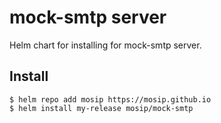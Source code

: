 # mock-smtp server

Helm chart for installing for mock-smtp server.

## Install

```console
$ helm repo add mosip https://mosip.github.io
$ helm install my-release mosip/mock-smtp
```

